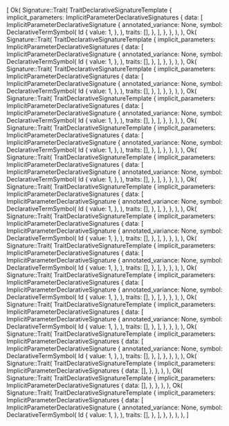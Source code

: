 [
    Ok(
        Signature::Trait(
            TraitDeclarativeSignatureTemplate {
                implicit_parameters: ImplicitParameterDeclarativeSignatures {
                    data: [
                        ImplicitParameterDeclarativeSignature {
                            annotated_variance: None,
                            symbol: DeclarativeTermSymbol(
                                Id {
                                    value: 1,
                                },
                            ),
                            traits: [],
                        },
                    ],
                },
            },
        ),
    ),
    Ok(
        Signature::Trait(
            TraitDeclarativeSignatureTemplate {
                implicit_parameters: ImplicitParameterDeclarativeSignatures {
                    data: [
                        ImplicitParameterDeclarativeSignature {
                            annotated_variance: None,
                            symbol: DeclarativeTermSymbol(
                                Id {
                                    value: 1,
                                },
                            ),
                            traits: [],
                        },
                    ],
                },
            },
        ),
    ),
    Ok(
        Signature::Trait(
            TraitDeclarativeSignatureTemplate {
                implicit_parameters: ImplicitParameterDeclarativeSignatures {
                    data: [
                        ImplicitParameterDeclarativeSignature {
                            annotated_variance: None,
                            symbol: DeclarativeTermSymbol(
                                Id {
                                    value: 1,
                                },
                            ),
                            traits: [],
                        },
                    ],
                },
            },
        ),
    ),
    Ok(
        Signature::Trait(
            TraitDeclarativeSignatureTemplate {
                implicit_parameters: ImplicitParameterDeclarativeSignatures {
                    data: [
                        ImplicitParameterDeclarativeSignature {
                            annotated_variance: None,
                            symbol: DeclarativeTermSymbol(
                                Id {
                                    value: 1,
                                },
                            ),
                            traits: [],
                        },
                    ],
                },
            },
        ),
    ),
    Ok(
        Signature::Trait(
            TraitDeclarativeSignatureTemplate {
                implicit_parameters: ImplicitParameterDeclarativeSignatures {
                    data: [
                        ImplicitParameterDeclarativeSignature {
                            annotated_variance: None,
                            symbol: DeclarativeTermSymbol(
                                Id {
                                    value: 1,
                                },
                            ),
                            traits: [],
                        },
                    ],
                },
            },
        ),
    ),
    Ok(
        Signature::Trait(
            TraitDeclarativeSignatureTemplate {
                implicit_parameters: ImplicitParameterDeclarativeSignatures {
                    data: [
                        ImplicitParameterDeclarativeSignature {
                            annotated_variance: None,
                            symbol: DeclarativeTermSymbol(
                                Id {
                                    value: 1,
                                },
                            ),
                            traits: [],
                        },
                    ],
                },
            },
        ),
    ),
    Ok(
        Signature::Trait(
            TraitDeclarativeSignatureTemplate {
                implicit_parameters: ImplicitParameterDeclarativeSignatures {
                    data: [
                        ImplicitParameterDeclarativeSignature {
                            annotated_variance: None,
                            symbol: DeclarativeTermSymbol(
                                Id {
                                    value: 1,
                                },
                            ),
                            traits: [],
                        },
                    ],
                },
            },
        ),
    ),
    Ok(
        Signature::Trait(
            TraitDeclarativeSignatureTemplate {
                implicit_parameters: ImplicitParameterDeclarativeSignatures {
                    data: [
                        ImplicitParameterDeclarativeSignature {
                            annotated_variance: None,
                            symbol: DeclarativeTermSymbol(
                                Id {
                                    value: 1,
                                },
                            ),
                            traits: [],
                        },
                    ],
                },
            },
        ),
    ),
    Ok(
        Signature::Trait(
            TraitDeclarativeSignatureTemplate {
                implicit_parameters: ImplicitParameterDeclarativeSignatures {
                    data: [
                        ImplicitParameterDeclarativeSignature {
                            annotated_variance: None,
                            symbol: DeclarativeTermSymbol(
                                Id {
                                    value: 1,
                                },
                            ),
                            traits: [],
                        },
                    ],
                },
            },
        ),
    ),
    Ok(
        Signature::Trait(
            TraitDeclarativeSignatureTemplate {
                implicit_parameters: ImplicitParameterDeclarativeSignatures {
                    data: [
                        ImplicitParameterDeclarativeSignature {
                            annotated_variance: None,
                            symbol: DeclarativeTermSymbol(
                                Id {
                                    value: 1,
                                },
                            ),
                            traits: [],
                        },
                    ],
                },
            },
        ),
    ),
    Ok(
        Signature::Trait(
            TraitDeclarativeSignatureTemplate {
                implicit_parameters: ImplicitParameterDeclarativeSignatures {
                    data: [
                        ImplicitParameterDeclarativeSignature {
                            annotated_variance: None,
                            symbol: DeclarativeTermSymbol(
                                Id {
                                    value: 1,
                                },
                            ),
                            traits: [],
                        },
                    ],
                },
            },
        ),
    ),
    Ok(
        Signature::Trait(
            TraitDeclarativeSignatureTemplate {
                implicit_parameters: ImplicitParameterDeclarativeSignatures {
                    data: [
                        ImplicitParameterDeclarativeSignature {
                            annotated_variance: None,
                            symbol: DeclarativeTermSymbol(
                                Id {
                                    value: 1,
                                },
                            ),
                            traits: [],
                        },
                    ],
                },
            },
        ),
    ),
    Ok(
        Signature::Trait(
            TraitDeclarativeSignatureTemplate {
                implicit_parameters: ImplicitParameterDeclarativeSignatures {
                    data: [],
                },
            },
        ),
    ),
    Ok(
        Signature::Trait(
            TraitDeclarativeSignatureTemplate {
                implicit_parameters: ImplicitParameterDeclarativeSignatures {
                    data: [],
                },
            },
        ),
    ),
    Ok(
        Signature::Trait(
            TraitDeclarativeSignatureTemplate {
                implicit_parameters: ImplicitParameterDeclarativeSignatures {
                    data: [
                        ImplicitParameterDeclarativeSignature {
                            annotated_variance: None,
                            symbol: DeclarativeTermSymbol(
                                Id {
                                    value: 1,
                                },
                            ),
                            traits: [],
                        },
                    ],
                },
            },
        ),
    ),
]